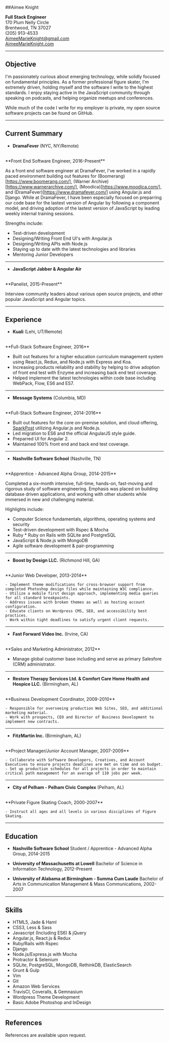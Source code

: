 ##Aimee Knight

**Full Stack Engineer**
<br>
170 Plum Nelly Circle
<br>
Brentwood, TN 37027
<br>
(205) 913-4533
<br>
AimeeMarieKnight@gmail.com
<br>
[AimeeMarieKnight.com](http://aimeemarieknight.com/)

***
Objective
---------
I'm passionately curious about emerging technology, while solidly focused on fundamental principles. As a former professional figure skater, I'm extremely driven, holding myself and the software I write to the highest standards. I enjoy staying active in the JavaScript community through speaking on podcasts, and helping organize meetups and conferences.

While much of the code I write for my employer is private, my open source software projects can be found on GitHub.

***
Current Summary
---------------

*   **DramaFever** (NYC, NY/Remote)
<br>
    **Front End Software Engineer, 2016-Present**

As a front end software engineer at DramaFever, I've worked in a rapidly paced environment building out features for (Boomerang)[https://www.boomerang.com/], (Warner Archive)[https://www.warnerarchive.com/], (Moodica)[https://www.moodica.com/], and (DramaFever)[https://www.dramafever.com/] using Angular.js and Django. While at DramaFever, I have been especially focused on preparring our code base for the lastest version of Angular by following a component model, and driving adoption of the lastest version of JavaScript by leading weekly internal training sessions.

Strengths include:

*  Test-driven development
*  Designing/Writing Front End UI's with Angular.js
*  Designing/Writing APIs with Node.js
*  Staying up to date with the latest technologies and libraries
*  Mentoring Junior Developers

***

*   **JavaScript Jabber & Angular Air**
<br>
    **Panelist, 2015-Present**

Interview community leaders about various open source projects, and other popular JavaScript and Angular topics.

***
Experience
---------------

*   **Kuali** (Lehi, UT/Remote)
<br>
    **Full-Stack Software Engineer, 2016**

   - Built out features for a higher education curriculum management system using React.js, Redux, and Node.js with Express and Koa.
   - Increasing products reliability and stability by helping to drive adoption of front end test with Enzyme and increasing back end test coverage.
   - Helped implement the latest technologies within code base including WebPack, Flow, ES6 and ES7. 

***

*   **Message Systems** (Columbia, MD)
<br>
    **Full-Stack Software Engineer, 2014-2016**

   - Built out features for the core on-premise solution, and cloud offering, [SparkPost](https://www.sparkpost.com/) utilizing Angular.js and Node.js. 
   - Led migration to ES6 and the official AngularJS style guide.
   - Preparred UI for Angular 2.
   - Maintained 100% front end and back end test coverage.

***

*   **Nashville Software School** (Nashville, TN)
<br>
    **Apprentice - Advanced Alpha Group, 2014-2015**

Completed a six-month intensive, full-time, hands-on, fast-moving and rigorous study of software engineering. Emphasis was placed on building database driven applications, and working with other students while immersed in new and challenging material.  

Highlights include: 
*  Computer Science fundamentals, algorithms, operating systems and security
*  Test-driven development with Rspec & Mocha
*  Ruby * Ruby on Rails with SQLite and PostgreSQL
*  JavaScript & Node.js with MongoDB
*  Agile software development & pair-programming

***

*   **Boost by Design LLC.** (Richmond Hill, GA)
<br>
    **Junior Web Developer, 2013-2014**

    - Implement theme modifications for cross-browser support from completed Photoshop design files while maintaining W3C compliance.
    - Utilize a mobile first design approach, implementing media queries for all standard breakpoints.
    - Address issues with broken themes as well as hosting account configuration.
    - Educate clients on Wordpress CMS, SEO, and accessibility best practices.
    - Work within tight deadlines to satisfy urgent client requests.

***

*   **Fast Forward Video Inc.** (Irvine, CA)
<br>
    **Sales and Marketing Administrator, 2012**

  - Manage global customer base including and serve as primary Salesfore (CRM) administrator.

***

*   **Restore Therapy Services Ltd. & Comfort Care Home Health and Hospice LLC.** (Birmingham, AL)
<br>
    **Business Development Coordinator, 2009-2010**

    - Responsible for overseeing production Web Sites, SEO, and additional marketing material.
    - Work with prospects, CEO and Director of Business Development to implement new contracts.

***

*   **FitzMartin Inc.** (Birmingham, AL)
<br>
    **Project Manager/Junior Account Manager, 2007-2009**

    - Collaborate with Software Developers, Creatives, and Account Executives to ensure projects deadlines are met on time and on budget.
    - Set up production schedules for all projects in order to maintain critical path management for an average of 110 jobs per week.

***

*   **City of Pelham - Pelham Civic Complex** (Pelham, AL)
<br>
    **Private Figure Skating Coach, 2000-2007**

    - Instruct all ages and all levels in various disciplines of Figure Skating.

***
Education
---------

*   **Nashville Software School**
    Student / Apprentice - Advanced Alpha Group, 2014-2015


*   **University of Massachusetts at Lowell**
    Bachelor of Science in Information Technology, 2012-Present


*   **University of Alabama at Birmingham  - Summa Cum Laude**
    Bachelor of Arts in Communication Management & Mass Communications, 2002-2007

***
Skills
------

*  HTML5, Jade & Haml
*  CSS3, Less & Sass
*  Javascript (Including ES6) & jQuery
*  Angular.js, React.js & Redux
*  Ruby/Rails with Rspec
*  Django
*  Node.js/Express.js with Mocha
*  Protractor & Selenium
*  SQLite, PostgreSQL, MongoDB, RethinkDB, ElasticSearch
*  Grunt & Gulp
*  Vim
*  Git
*  Amazon Web Services
*  TravisCI, Coveralls, & Gemnasium
*  Wordpress Theme Development
*  Basic Adobe Photoshop and InDesign

***
References
------
References are available upon request.
